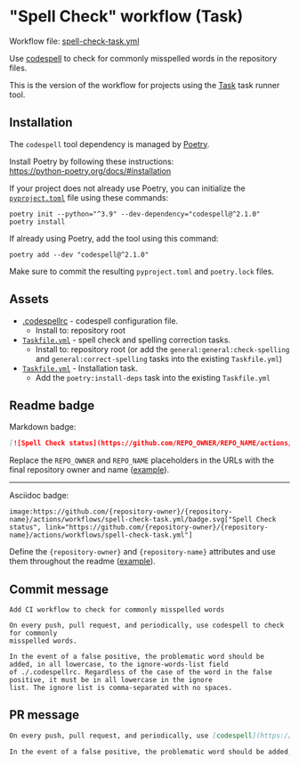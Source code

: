 # "Spell Check" workflow (Task)

Workflow file: [spell-check-task.yml](spell-check-task.yml)

Use [codespell](https://github.com/codespell-project/codespell) to check for commonly misspelled words in the repository files.

This is the version of the workflow for projects using the [Task](https://taskfile.dev/#/) task runner tool.

## Installation

The `codespell` tool dependency is managed by [Poetry](https://python-poetry.org/).

Install Poetry by following these instructions:<br />
https://python-poetry.org/docs/#installation

If your project does not already use Poetry, you can initialize the [`pyproject.toml`](https://python-poetry.org/docs/pyproject/) file using these commands:

```
poetry init --python="^3.9" --dev-dependency="codespell@^2.1.0"
poetry install
```

If already using Poetry, add the tool using this command:

```
poetry add --dev "codespell@^2.1.0"
```

Make sure to commit the resulting `pyproject.toml` and `poetry.lock` files.

## Assets

- [.codespellrc](assets/spell-check/.codespellrc) - codespell configuration file.
  - Install to: repository root
- [`Taskfile.yml`](assets/spell-check-task/Taskfile.yml) - spell check and spelling correction tasks.
  - Install to: repository root (or add the `general:general:check-spelling` and `general:correct-spelling` tasks into the existing `Taskfile.yml`)
- [`Taskfile.yml`](assets/shared/Taskfile.yml) - Installation task.
  - Add the `poetry:install-deps` task into the existing `Taskfile.yml`

## Readme badge

Markdown badge:

```markdown
[![Spell Check status](https://github.com/REPO_OWNER/REPO_NAME/actions/workflows/spell-check-task.yml/badge.svg)](https://github.com/REPO_OWNER/REPO_NAME/actions/workflows/spell-check-task.yml)
```

Replace the `REPO_OWNER` and `REPO_NAME` placeholders in the URLs with the final repository owner and name ([example](https://raw.githubusercontent.com/arduino-libraries/ArduinoIoTCloud/master/README.md)).

---

Asciidoc badge:

```adoc
image:https://github.com/{repository-owner}/{repository-name}/actions/workflows/spell-check-task.yml/badge.svg["Spell Check status", link="https://github.com/{repository-owner}/{repository-name}/actions/workflows/spell-check-task.yml"]
```

Define the `{repository-owner}` and `{repository-name}` attributes and use them throughout the readme ([example](https://raw.githubusercontent.com/arduino-libraries/WiFiNINA/master/README.adoc)).

## Commit message

```
Add CI workflow to check for commonly misspelled words

On every push, pull request, and periodically, use codespell to check for commonly
misspelled words.

In the event of a false positive, the problematic word should be added, in all lowercase, to the ignore-words-list field
of ./.codespellrc. Regardless of the case of the word in the false positive, it must be in all lowercase in the ignore
list. The ignore list is comma-separated with no spaces.
```

## PR message

```markdown
On every push, pull request, and periodically, use [codespell](https://github.com/codespell-project/codespell) to check for commonly misspelled words.

In the event of a false positive, the problematic word should be added, in all lowercase, to the `ignore-words-list` field of `./.codespellrc`. Regardless of the case of the word in the false positive, it must be in all lowercase in the ignore list. The ignore list is comma-separated with no spaces.
```
